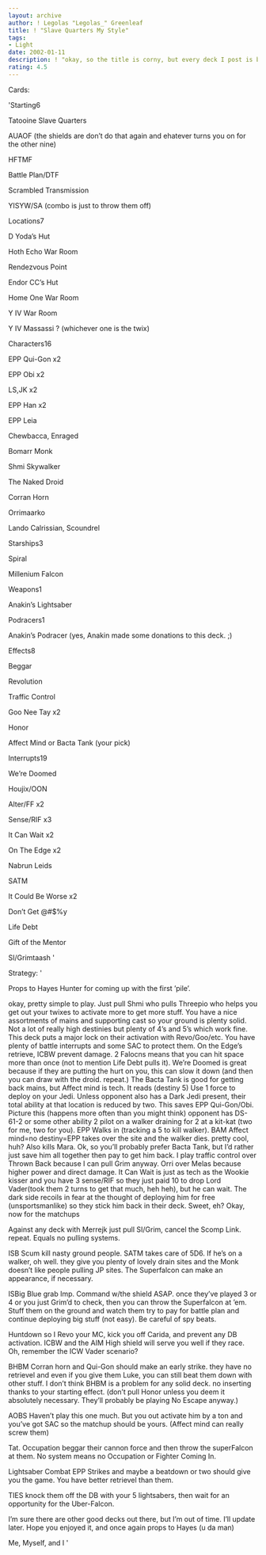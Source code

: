 ```yaml
---
layout: archive
author: ! Legolas "Legolas_" Greenleaf
title: ! "Slave Quarters My Style"
tags:
- Light
date: 2002-01-11
description: ! "okay, so the title is corny, but every deck I post is blah-dee-blah My Style so it will have to do."
rating: 4.5
---
```

Cards: 

'Starting6

Tatooine Slave Quarters

AUAOF  (the shields are don’t do that again and ehatever turns you on for the other nine)

HFTMF

Battle Plan/DTF

Scrambled Transmission

YISYW/SA (combo is just to throw them off)


Locations7

D Yoda’s Hut

Hoth Echo War Room

Rendezvous Point

Endor CC’s Hut

Home One War Room

Y IV War Room

Y IV Massassi ?  (whichever one is the twix)


Characters16

EPP Qui-Gon x2

EPP Obi x2

LS,JK x2

EPP Han x2

EPP Leia

Chewbacca, Enraged

Bomarr Monk

Shmi Skywalker

The Naked Droid

Corran Horn

Orrimaarko

Lando Calrissian, Scoundrel


Starships3

Spiral

Millenium Falcon


Weapons1

Anakin’s Lightsaber


Podracers1

Anakin’s Podracer (yes, Anakin made some donations to this deck. ;)


Effects8

Beggar 

Revolution

Traffic Control

Goo Nee Tay x2

Honor 

Affect Mind or Bacta Tank (your pick)


Interrupts19

We’re Doomed

Houjix/OON

Alter/FF x2

Sense/RIF x3

It Can Wait x2

On The Edge x2

Nabrun Leids

SATM

It Could Be Worse x2

Don’t Get @#$%y

Life Debt

Gift of the Mentor

SI/Grimtaash '

Strategy: '

Props to Hayes Hunter for coming up with the first ’pile’.


okay, pretty simple to play.  Just pull Shmi who pulls Threepio who helps you get out your twixes to activate more to get more stuff.  You have a nice assortments of mains and supporting cast so your ground is plenty solid.  Not a lot of really high destinies but plenty of 4’s and 5’s which work fine.  This deck puts a major lock on their activation with Revo/Goo/etc.  You have plenty of battle interrupts and some SAC to protect them.  On the Edge’s retrieve, ICBW prevent damage.  2 Falocns means that you can hit space more than once (not to mention Life Debt pulls it).  We’re Doomed is great because if they are putting the hurt on you, this can slow it down (and then you can draw with the droid.  repeat.)  The Bacta Tank is good for getting back mains, but Affect mind is tech.  It reads (destiny 5)  Use 1 force to deploy on your Jedi.  Unless opponent also has a Dark Jedi present, their total ability at that location is reduced by two.  This saves EPP Qui-Gon/Obi.  Picture this (happens more often than you might think) opponent has DS-61-2 or some other ability 2 pilot on a walker draining for 2 at a kit-kat (two for me, two for you).  EPP Walks in (tracking a 5 to kill walker).  BAM  Affect mind=no destiny=EPP takes over the site and the walker dies.  pretty cool, huh?  Also kills Mara.  Ok, so you’ll probably prefer Bacta Tank, but I’d rather just save him all together then pay to get him back.  I play traffic control over Thrown Back because I can pull Grim anyway.  Orri over Melas because higher power and direct damage.  It Can Wait is just as tech as the Wookie kisser and you have 3 sense/RIF so they just paid 10 to drop Lord Vader(took them 2 turns to get that much, heh heh), but he can wait.  The dark side recoils in fear at the thought of deploying him for free (unsportsmanlike) so they stick him back in their deck.  Sweet, eh?  Okay, now for the matchups


Against any deck with Merrejk just pull SI/Grim, cancel the Scomp Link.  repeat.  Equals no pulling systems.


ISB Scum  kill nasty ground people.  SATM takes care of 5D6.  If he’s on a walker, oh well.  they give you plenty of lovely drain sites and the Monk doesn’t like people pulling JP sites.  The Superfalcon can make an appearance, if necessary.


ISBig Blue grab Imp. Command w/the shield ASAP.  once they’ve played 3 or 4 or you just Grim’d to check, then you can throw the Superfalcon at ’em.  Stuff them on the ground and watch them try to pay for battle plan and continue deploying big stuff (not easy).  Be careful of spy beats.


Huntdown so I Revo your MC, kick you off Carida, and prevent any DB activation.  ICBW and the AIM High shield will serve you well if they race.  Oh, remember the ICW Vader scenario?


BHBM Corran horn and Qui-Gon should make an early strike.  they have no retrievel and even if you give them Luke, you can still beat them down with other stuff.  I don’t think BHBM is a problem for any solid deck.  no inserting thanks to your starting effect.  (don’t pull Honor unless you deem it absolutely necessary. They’ll probably be playing No Escape anyway.)


AOBS Haven’t play this one much.  But you out activate him by a ton and you’ve got SAC so the matchup should be yours.  (Affect mind can really screw them)


Tat. Occupation beggar their cannon force and then throw the superFalcon at them.  No system means no Occupation or Fighter Coming In.


Lightsaber Combat  EPP Strikes and maybe a beatdown or two should give you the game.  You have better retrievel than them.  


TIES  knock them off the DB with your 5 lightsabers, then wait for an opportunity for the Uber-Falcon.


I’m sure there are other good decks out there, but I’m out of time.  I’ll update later.  Hope you enjoyed it, and once again props to Hayes (u da man)


Me, Myself, and I '